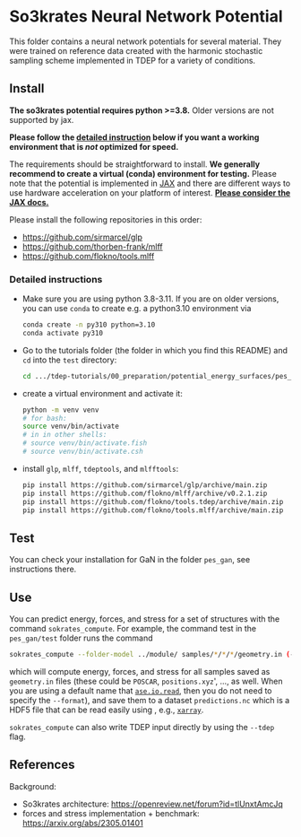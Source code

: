 So3krates Neural Network Potential
===

This folder contains a neural network potentials for several material. They were trained on reference data created with the harmonic stochastic sampling scheme implemented in TDEP for a variety of conditions.

## Install

**The so3krates potential requires python >=3.8.** Older versions are not supported by jax.

**Please follow the [detailed instruction](#detailed-instructions) below if you want a working environment that is _not_ optimized for speed.**

The requirements should be straightforward to install. **We generally recommend  to create a virtual (conda) environment for testing.** Please note that the potential is implemented in [JAX](https://github.com/google/jax) and there are different ways to use hardware acceleration on your platform of interest. [**Please consider the JAX docs.**](https://github.com/google/jax#installation)

Please install the following repositories in this order:

- https://github.com/sirmarcel/glp
- https://github.com/thorben-frank/mlff
- https://github.com/flokno/tools.mlff

### Detailed instructions

- Make sure you are using python 3.8-3.11. If you are on older versions, you can use `conda` to create e.g. a python3.10 environment via
  ```bash
  conda create -n py310 python=3.10
  conda activate py310
  ```

- Go to the tutorials folder (the folder in which you find this README) and `cd` into the `test` directory:

  ```bash
  cd .../tdep-tutorials/00_preparation/potential_energy_surfaces/pes_gan/test
  ```

- create a virtual environment and activate it:
  ```bash
  python -m venv venv
  # for bash:
  source venv/bin/activate
  # in in other shells:
  # source venv/bin/activate.fish
  # source venv/bin/activate.csh
  ```

- install `glp`, `mlff`, `tdeptools`, and `mlfftools`:
  ```bash
  pip install https://github.com/sirmarcel/glp/archive/main.zip
  pip install https://github.com/flokno/mlff/archive/v0.2.1.zip
  pip install https://github.com/flokno/tools.tdep/archive/main.zip
  pip install https://github.com/flokno/tools.mlff/archive/main.zip
  ```

## Test

You can check your installation for GaN in the folder `pes_gan`, see instructions there.

## Use

You can predict energy, forces, and stress for a set of structures with the command `sokrates_compute`. For example, the command test in the `pes_gan/test` folder runs the command

```bash
sokrates_compute --folder-model ../module/ samples/*/*/*/geometry.in (--format aims)
```

which will compute energy, forces, and stress for all samples saved as `geometry.in` files (these could be `POSCAR`, `positions.xyz`', ..., as well. When you are using a default name that [`ase.io.read`](https://wiki.fysik.dtu.dk/ase/ase/io/io.html#ase.io.read), then you do not need to specify the `--format`), and save them to a dataset `predictions.nc` which is a HDF5 file that can be read easily using , e.g., [`xarray`](https://docs.xarray.dev/en/stable/user-guide/io.html).

`sokrates_compute` can also write TDEP input directly by using the `--tdep` flag.

## References

Background:

- So3krates architecture: https://openreview.net/forum?id=tlUnxtAmcJq
- forces and stress implementation + benchmark: https://arxiv.org/abs/2305.01401
